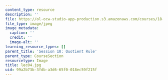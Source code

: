 ```yaml
---
content_type: resource
description: ''
file: https://ol-ocw-studio-app-production.s3.amazonaws.com/courses/18-01sc-single-variable-calculus-fall-2010/99a2b73b3fdba3d665f0018ec59f215f_lec04.jpg
file_type: image/jpeg
image_metadata:
  caption: ''
  credit: ''
  image-alt: ''
learning_resource_types: []
parent_title: 'Session 10: Quotient Rule'
parent_type: CourseSection
resourcetype: Image
title: lec04.jpg
uid: 99a2b73b-3fdb-a3d6-65f0-018ec59f215f
---
```

